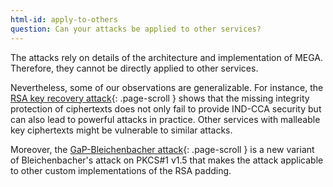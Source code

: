 ```yaml
---
html-id: apply-to-others
question: Can your attacks be applied to other services?
---
```


The attacks rely on details of the architecture and implementation of MEGA.
Therefore, they cannot be directly applied to other services.

Nevertheless, some of our observations are generalizable.
For instance, the [RSA key recovery attack](#rsa-key-recovery){: .page-scroll } shows that the missing integrity protection of ciphertexts does not only fail to provide IND-CCA security but can also lead to powerful attacks in practice.
Other services with malleable key ciphertexts might be vulnerable to similar attacks.

Moreover, the [GaP-Bleichenbacher attack](#gap-bleichenbacher){: .page-scroll } is a new variant of Bleichenbacher's attack on PKCS#1 v1.5 that makes the attack applicable to other custom implementations of the RSA padding.
